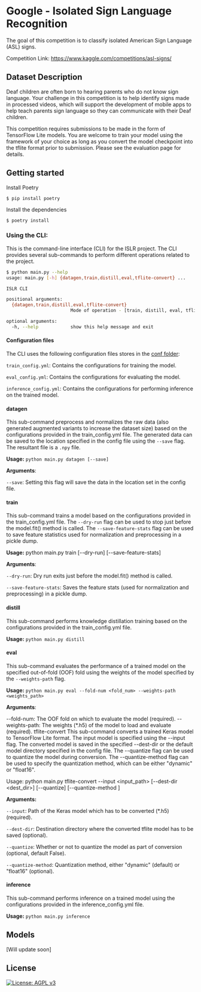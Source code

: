 # Google - Isolated Sign Language Recognition
The goal of this competition is to classify isolated American Sign Language (ASL) signs.

Competition Link: https://www.kaggle.com/competitions/asl-signs/

## Dataset Description
Deaf children are often born to hearing parents who do not know sign language. Your challenge in this competition is to help identify signs made in processed videos, which will support the development of mobile apps to help teach parents sign language so they can communicate with their Deaf children.

This competition requires submissions to be made in the form of TensorFlow Lite models. You are welcome to train your model using the framework of your choice as long as you convert the model checkpoint into the tflite format prior to submission. Please see the evaluation page for details.

## Getting started

Install Poetry

`$ pip install poetry`

Install the dependencies

`$ poetry install`

### Using the CLI:

This is the command-line interface (CLI) for the ISLR project. The CLI provides several sub-commands to perform different operations related to the project.

```bash
$ python main.py --help
usage: main.py [-h] {datagen,train,distill,eval,tflite-convert} ...

ISLR CLI

positional arguments:
  {datagen,train,distill,eval,tflite-convert}
                        Mode of operation - [train, distill, eval, tflite-convert]

optional arguments:
  -h, --help            show this help message and exit
```

#### Configuration files
The CLI uses the following configuration files stores in the [conf folder](./conf/):

`train_config.yml`: Contains the configurations for training the model.

`eval_config.yml`: Contains the configurations for evaluating the model.

`inference_config.yml`: Contains the configurations for performing inference on the trained model.

#### datagen

This sub-command preprocess and normalizes the raw data (also generated augmented variants to increase the dataset size) based on the configurations provided in the train_config.yml file. The generated data can be saved to the location specified in the config file using the `--save` flag. The resultant file is a `.npy` file.

**Usage:** `python main.py datagen [--save]`

**Arguments**:

`--save`: Setting this flag will save the data in the location set in the config file.

#### train
This sub-command trains a model based on the configurations provided in the train_config.yml file. The `--dry-run` flag can be used to stop just before the model.fit() method is called. The `--save-feature-stats` flag can be used to save feature statistics used for normalization and preprocessing in a pickle dump.

**Usage:** python main.py train [--dry-run] [--save-feature-stats]

**Arguments**:

`--dry-run`: Dry run exits just before the model.fit() method is called.

`--save-feature-stats`: Saves the feature stats (used for normalization and preprocessing) in a pickle dump.

#### distill

This sub-command performs knowledge distillation training based on the configurations provided in the train_config.yml file.

**Usage:** `python main.py distill`

#### eval

This sub-command evaluates the performance of a trained model on the specified out-of-fold (OOF) fold using the weights of the model specified by the `--weights-path` flag.

**Usage:** `python main.py eval --fold-num <fold_num> --weights-path <weights_path>`

**Arguments**:

--fold-num: The OOF fold on which to evaluate the model (required).
--weights-path: The weights (*.h5) of the model to load and evaluate (required).
tflite-convert
This sub-command converts a trained Keras model to TensorFlow Lite format. The input model is specified using the --input flag. The converted model is saved in the specified --dest-dir or the default model directory specified in the config file. The --quantize flag can be used to quantize the model during conversion. The --quantize-method flag can be used to specify the quantization method, which can be either "dynamic" or "float16".

Usage: python main.py tflite-convert --input <input_path> [--dest-dir <dest_dir>] [--quantize] [--quantize-method <method>]

**Arguments:**

`--input`: Path of the Keras model which has to be converted (*.h5) (required).

`--dest-dir`: Destination directory where the converted tflite model has to be saved (optional).

`--quantize`: Whether or not to quantize the model as part of conversion (optional, default False).

`--quantize-method`: Quantization method, either "dynamic" (default) or "float16" (optional).

#### inference

This sub-command performs inference on a trained model using the configurations provided in the inference_config.yml file.

**Usage:** `python main.py inference`

## Models

[Will update soon]

## License
[![License: AGPL v3](https://img.shields.io/badge/License-AGPL_v3-blue.svg)](https://www.gnu.org/licenses/agpl-3.0)
